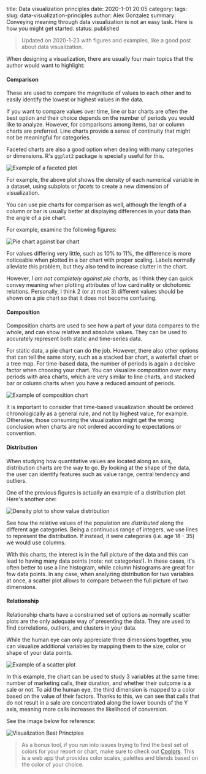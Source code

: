 title: Data visualization principles
date: 2020-1-01 20:05
category:
tags:
slug: data-visualization-principles
author: Alex Gonzalez
summary: Conveying meaning through data visualization is not an easy task. Here is how you might get started.
status: published

> Updated on 2020-1-23 with figures and examples, like a good post about data visualization.

When designing a visualization, there are usually four main topics that the author would want to highlight:

#### Comparison

These are used to compare the magnitude of values to each other and to easily identify the lowest or highest values in the data.

If you want to compare values over time, line or bar charts are often the best option and their choice depends on the number of periods you would like to analyze.
However, for comparisons among items, bar or column charts are preferred. Line charts provide a sense of continuity that might not be meaningful for categories.

Faceted charts are also a good option when dealing with many categories or dimensions. R's `ggplot2` package is specially useful for this.

![Example of a faceted plot](../images/data-visualization/facet-plot.png)

For example, the above plot shows the density of each numerical variable in a dataset, using subplots or _facets_ to create a new dimension of visualization.

You can use pie charts for comparison as well, although the length of a column or bar is usually better at displaying differences in your data than the angle of a pie chart.

For example, examine the following figures:

![Pie chart against bar chart](../images/data-visualization/pie-bar-chart.png)

For values differing very little, such as 10% to 11%, the difference is more noticeable when plotted in a bar chart with proper scaling. Labels normally alleviate this problem, but they also tend to increase clutter in the chart.

However, _I am not completely against pie charts_, as I think they can quick convey meaning when plotting attributes of low cardinality or dichotomic relations. Personally, I think 2 (or at most 3) different values should be shown on a pie chart so that it does not become confusing.  

#### Composition

Composition charts are used to see how a part of your data compares to the whole, and can show relative and absolute values. They can be used to accurately represent both static and time-series data.

For static data, a pie chart can do the job. However, there also other options that can tell the same story, such as a stacked bar chart, a waterfall chart or a tree map.
For time-based data, the number of periods is again a decisive factor when choosing your chart. You can visualize composition over many periods with area charts, which are very similar to line charts, and stacked bar or column charts when you have a reduced amount of periods.

![Example of composition chart](../images/data-visualization/stacked-bar.png)  

It is important to consider that time-based visualization should be ordered chronologically as a general rule, and not by highest value, for example. Otherwise, those consuming the visualization might get the wrong conclusion when charts are not ordered according to expectations or convention.

#### Distribution

When studying how quantitative values are located along an axis, distribution charts are the way to go. By looking at the shape of the data, the user can identify features such as value range, central tendency and outliers.

One of the previous figures is actually an example of a distribution plot. Here's another one:

![Density plot to show value distribution](../images/data-visualization/density.png)

See how the relative values of the population are _distributed_ along the different age categories. Being a continuous range of integers, we use lines to represent the distribution. If instead, it were categories (i.e. age 18 - 35) we would use columns.

With this charts, the interest is in the full picture of the data and this can lead to having many data points (note: not categories!). In these cases, it's often better to use a line histogram, while column histograms are great for few data points.
In any case, when analyzing distribution for two variables at once, a scatter plot allows to compare between the full picture of two dimensions.

#### Relationship

Relationship charts have a constrained set of options as normally scatter plots are the only adequate way of presenting the data. They are used to find correlations, outliers, and clusters in your data.

While the human eye can only appreciate three dimensions together, you can visualize additional variables by mapping them to the size, color or shape of your data points.

![Example of a scatter plot](../images/data-visualization/scatter-plot.png)

In this example, the chart can be used to study 3 variables at the same time: number of marketing calls, their duration, and whether their outcome is a sale or not. To aid the human eye, the third dimension is mapped to a color based on the value of their factors.
Thanks to this, we can see that calls that do not result in a sale are concentrated along the lower bounds of the Y axis, meaning more calls increases the likelihood of conversion.


See the image below for reference:

![Visualization Best Principles](../images/data-visualization/chart-viz.jpg)


> As a bonus tool, if you run into issues trying to find the best set of colors for your report or chart, make sure to check out [Coolors](https://coolors.co/). This is a web app that provides color scales, palettes and blends based on the color of your choice.